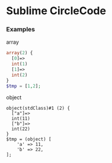 # Sublime CircleCode

### Examples

array
```php
array(2) {
  [0]=>
  int(1)
  [1]=>
  int(2)
}
$tmp = [1,2];
```
object
```
object(stdClass)#1 (2) {
  ["a"]=>
  int(11)
  ["b"]=>
  int(22)
}
$tmp = (object) [
    'a' => 11,
    'b' => 22,
];
```